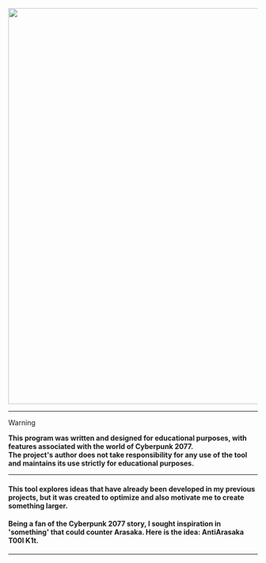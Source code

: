 <div align="center" style="display:flex;">
  <img src="https://github.com/h0ru/antiarasaka/assets/117091833/c5e7af4a-d7b7-484e-be27-ea9fbed97749" width="800">
</div>

- - - 

> [!Warning]
> **This program was written and designed for educational purposes, with features associated with the world of Cyberpunk 2077.** \
> **The project's author does not take responsibility for any use of the tool and maintains its use strictly for educational purposes.**

- - -

#### This tool explores ideas that have already been developed in my previous projects, but it was created to optimize and also motivate me to create something larger. 
#### Being a fan of the Cyberpunk 2077 story, I sought inspiration in 'something' that could counter Arasaka. Here is the idea: AntiArasaka T00l K1t.

- - -


